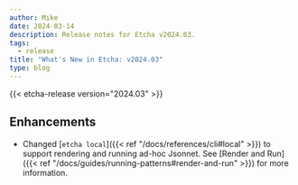 ```yaml
---
author: Mike
date: 2024-03-14
description: Release notes for Etcha v2024.03.
tags:
  - release
title: "What's New in Etcha: v2024.03"
type: blog
---
```


{{< etcha-release version="2024.03" >}}

## Enhancements

- Changed [`etcha local`]({{< ref "/docs/references/cli#local" >}}) to support rendering and running ad-hoc Jsonnet.  See [Render and Run]({{< ref "/docs/guides/running-patterns#render-and-run" >}}) for more information.

